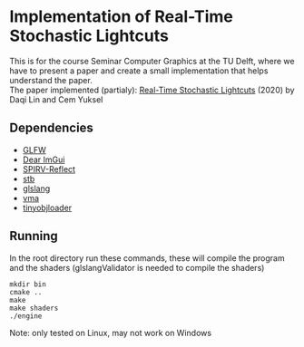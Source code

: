 # Implementation of Real-Time Stochastic Lightcuts
This is for the course Seminar Computer Graphics at the TU Delft, where we have to present a paper and create a small implementation that helps understand the paper.<br>
The paper implemented (partialy): <a href="https://dl.acm.org/doi/10.1145/3384543">Real-Time Stochastic Lightcuts</a> (2020) by Daqi Lin and Cem Yuksel 

## Dependencies
* <a href="https://github.com/glfw/glfw">GLFW</a>
* <a href="https://github.com/ocornut/imgui/">Dear ImGui</a>
* <a href="https://github.com/KhronosGroup/SPIRV-Reflect">SPIRV-Reflect</a>
* <a href="https://github.com/nothings/stb">stb</a>
* <a href="https://github.com/KhronosGroup/glslang">glslang</a>
* <a href="https://github.com/GPUOpen-LibrariesAndSDKs/VulkanMemoryAllocator">vma</a>
* <a href="https://github.com/tinyobjloader/tinyobjloader">tinyobjloader</a>

## Running
In the root directory run these commands, these will compile the program and the shaders (glslangValidator is needed to compile the shaders)
```
mkdir bin
cmake ..
make 
make shaders
./engine
```

Note: only tested on Linux, may not work on Windows
